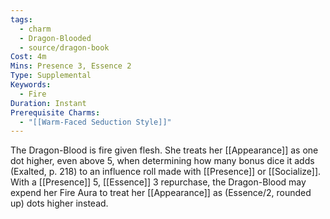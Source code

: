 ```yaml
---
tags:
  - charm
  - Dragon-Blooded
  - source/dragon-book
Cost: 4m
Mins: Presence 3, Essence 2
Type: Supplemental
Keywords:
  - Fire
Duration: Instant
Prerequisite Charms:
  - "[[Warm-Faced Seduction Style]]"
---
```

The Dragon-Blood is fire given flesh. She treats her [[Appearance]] as one dot higher, even above 5, when determining how many bonus dice it adds (Exalted, p. 218) to an influence roll made with [[Presence]] or [[Socialize]]. With a [[Presence]] 5, [[Essence]] 3 repurchase, the Dragon-Blood may expend her Fire Aura to treat her [[Appearance]] as (Essence/2, rounded up) dots higher instead.